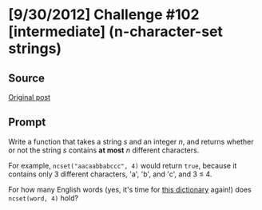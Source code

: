 # [9/30/2012] Challenge #102 [intermediate] (n-character-set strings)

## Source

[Original post](https://old.reddit.com/r/dailyprogrammer/comments/10pf4a/9302012_challenge_102_intermediate_ncharacterset/)

## Prompt

Write a function that takes a string *s* and an integer *n*, and returns whether or not the string *s* contains **at most** *n* different characters.

For example, `ncset("aacaabbabccc", 4)` would return `true`, because it contains only 3 different characters, 'a', 'b', and 'c', and 3 ≤ 4.

For how many English words (yes, it's time for [this dictionary](http://code.google.com/p/dotnetperls-controls/downloads/detail?name=enable1.txt) again!) does `ncset(word, 4)` hold?
